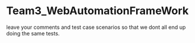 # Team3_WebAutomationFrameWork




leave your comments and test case scenarios so that we dont all end up doing the same tests.



